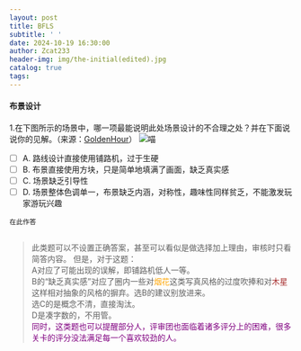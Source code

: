 ```yaml
---
layout: post
title: BFLS
subtitle: ' '
date: 2024-10-19 16:30:00
author: Zcat233
header-img: img/the-initial(edited).jpg
catalog: true
tags:
---
```


#### 布景设计

1.在下图所示的场景中，哪一项最能说明此处场景设计的不合理之处？并在下面说说你的见解。（来源：[GoldenHour](https://www.bilibili.com/video/BV1Pr421h7Tx)）
![喵](/img/GoldenHour.jpg"喵")
- [ ] A. 路线设计直接使用铺路机，过于生硬
- [ ] B. 布景直接使用方块，只是简单地填满了画面，缺乏真实感
- [ ] C. 场景缺乏引导性
- [ ] D. 场景整体色调单一，布景缺乏内涵，对称性，趣味性同样贫乏，不能激发玩家游玩兴趣

```
在此作答


```

> 此类题可以不设置正确答案，甚至可以看似是做选择加上理由，审核时只看简答内容。
> 但是，对于这题：  
> A对应了可能出现的误解，即铺路机低人一等。  
> B的“缺乏真实感”对应了圈内一些对<span style="color:orange;">烟花</span>这类写真风格的过度吹捧和对<span style="color:brown;">木星</span>这样相对抽象的风格的摒弃。选B的建议别放进来。  
> 选C的是概念不清，直接淘汰。  
> D是凑字数的，不用管。  
> <span style="color:purple;">同时，这类题也可以提醒部分人，评审团也面临着诸多评分上的困难，很多关卡的评分没法满足每一个喜欢较劲的人。</span>
